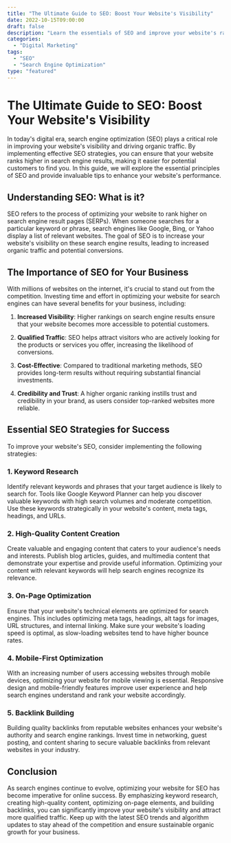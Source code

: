 ```yaml
---
title: "The Ultimate Guide to SEO: Boost Your Website's Visibility"
date: 2022-10-15T09:00:00
draft: false
description: "Learn the essentials of SEO and improve your website's ranking on search engines."
categories:
  - "Digital Marketing"
tags:
  - "SEO"
  - "Search Engine Optimization"
type: "featured"
---
```


# The Ultimate Guide to SEO: Boost Your Website's Visibility

In today's digital era, search engine optimization (SEO) plays a critical role in improving your website's visibility and driving organic traffic. By implementing effective SEO strategies, you can ensure that your website ranks higher in search engine results, making it easier for potential customers to find you. In this guide, we will explore the essential principles of SEO and provide invaluable tips to enhance your website's performance.

## Understanding SEO: What is it?

SEO refers to the process of optimizing your website to rank higher on search engine result pages (SERPs). When someone searches for a particular keyword or phrase, search engines like Google, Bing, or Yahoo display a list of relevant websites. The goal of SEO is to increase your website's visibility on these search engine results, leading to increased organic traffic and potential conversions.

## The Importance of SEO for Your Business

With millions of websites on the internet, it's crucial to stand out from the competition. Investing time and effort in optimizing your website for search engines can have several benefits for your business, including:

1. **Increased Visibility**: Higher rankings on search engine results ensure that your website becomes more accessible to potential customers.

2. **Qualified Traffic**: SEO helps attract visitors who are actively looking for the products or services you offer, increasing the likelihood of conversions.

3. **Cost-Effective**: Compared to traditional marketing methods, SEO provides long-term results without requiring substantial financial investments.

4. **Credibility and Trust**: A higher organic ranking instills trust and credibility in your brand, as users consider top-ranked websites more reliable.

## Essential SEO Strategies for Success

To improve your website's SEO, consider implementing the following strategies:

### 1. Keyword Research

Identify relevant keywords and phrases that your target audience is likely to search for. Tools like Google Keyword Planner can help you discover valuable keywords with high search volumes and moderate competition. Use these keywords strategically in your website's content, meta tags, headings, and URLs.

### 2. High-Quality Content Creation

Create valuable and engaging content that caters to your audience's needs and interests. Publish blog articles, guides, and multimedia content that demonstrate your expertise and provide useful information. Optimizing your content with relevant keywords will help search engines recognize its relevance.

### 3. On-Page Optimization

Ensure that your website's technical elements are optimized for search engines. This includes optimizing meta tags, headings, alt tags for images, URL structures, and internal linking. Make sure your website's loading speed is optimal, as slow-loading websites tend to have higher bounce rates.

### 4. Mobile-First Optimization

With an increasing number of users accessing websites through mobile devices, optimizing your website for mobile viewing is essential. Responsive design and mobile-friendly features improve user experience and help search engines understand and rank your website accordingly.

### 5. Backlink Building

Building quality backlinks from reputable websites enhances your website's authority and search engine rankings. Invest time in networking, guest posting, and content sharing to secure valuable backlinks from relevant websites in your industry.

## Conclusion

As search engines continue to evolve, optimizing your website for SEO has become imperative for online success. By emphasizing keyword research, creating high-quality content, optimizing on-page elements, and building backlinks, you can significantly improve your website's visibility and attract more qualified traffic. Keep up with the latest SEO trends and algorithm updates to stay ahead of the competition and ensure sustainable organic growth for your business.
